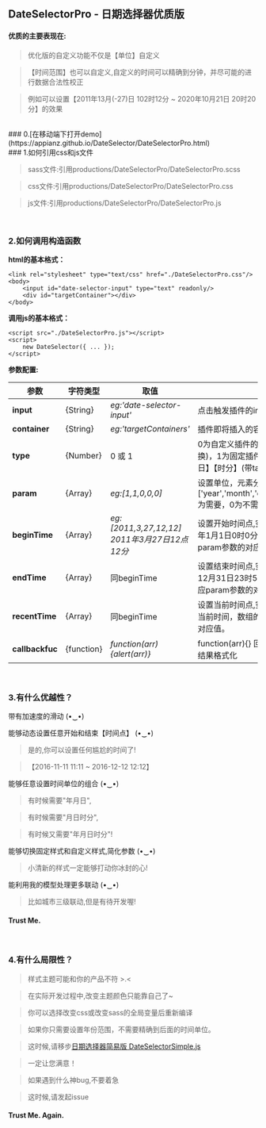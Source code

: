 ## DateSelectorPro - 日期选择器优质版

#### 优质的主要表现在:

> 优化版的自定义功能不仅是【单位】自定义

> 【时间范围】也可以自定义,自定义的时间可以精确到分钟，并尽可能的进行数据合法性校正

> 例如可以设置【2011年13月(-27)日 102时12分 ~ 2020年10月21日 20时20分】的效果

<br/>
### 0.[在移动端下打开demo](https://appianz.github.io/DateSelector/DateSelectorPro.html)
<br/>
### 1.如何引用css和js文件

> sass文件:引用productions/DateSelectorPro/DateSelectorPro.scss

> css文件:引用productions/DateSelectorPro/DateSelectorPro.css

> js文件:引用productions/DateSelectorPro/DateSelectorPro.js

<br/>

### 2.如何调用构造函数

**html的基本格式：**
```
<link rel="stylesheet" type="text/css" href="./DateSelectorPro.css"/>
<body>
    <input id="date-selector-input" type="text" readonly/>
    <div id="targetContainer"></div>
</body>
```

**调用js的基本格式：**
```
<script src="./DateSelectorPro.js"></script>
<script>
    new DateSelector({ ... });
</script>
```

**参数配置:**

| 参数 | 字符类型  |  取值  | 说明 | 
| -----| -----| -----| -----|
|  **input**    |  {String} | *eg:'date-selector-input'* | 点击触发插件的input框的id |
|  **container**    |  {String} |*eg:'targetContainers'*| 插件即将插入的容器id |
|  **type**    | {Number} |0 或 1 | 0为自定义插件的日期单位(不带tab切换)，1为固定插件的日期单位为【年月日】【时分】(带tab切换) |
|  **param**  |  {Array} |*eg:[1,1,0,0,0]*| 设置单位，元素分别对应设置['year','month','day','hour','minute'],1为需要，0为不需要,需要为连续的1 |
|  **beginTime**   |  {Array} |*eg:[2011,3,27,12,12]      2011年3月27日12点12分*| 设置开始时间点,空数组默认设置成1970年1月1日0时0分开始，数组的值对应param参数的对应值。 |
|  **endTime** |  {Array} |同beginTime| 设置结束时间点,空数组默认设置成次年12月31日23时59分结束，数组的值对应param参数的对应值。 |
|  **recentTime**  |  {Array} |同beginTime| 设置当前时间点,空数组默认设置为系统当前时间，数组的值对应param参数的对应值。 |
|  **callbackfuc**   |  {function} |*function(arr){alert(arr)}*| function(arr){} 回调函数，可以自定义结果格式化|
<br/>

### 3.有什么优越性？

带有加速度的滑动 (•‿•)

能够动态设置任意开始和结束【时间点】 (•‿•)

> 是的,你可以设置任何尴尬的时间了!

> 【2016-11-11 11:11 ~ 2016-12-12 12:12】

能够任意设置时间单位的组合 (•‿•) 

> 有时候需要"年月日",

> 有时候需要"月日时分",

> 有时候又需要"年月日时分"!

能够切换固定样式和自定义样式,简化参数 (•‿•)

> 小清新的样式一定能够打动你冰封的心!

能利用我的模型处理更多联动 (•‿•)

> 比如城市三级联动,但是有待开发喔!

#### Trust Me.
<br/>

### 4.有什么局限性？

> 样式主题可能和你的产品不符 >.<

> 在实际开发过程中,改变主题颜色只能靠自己了~

> 你可以选择改变css或改变sass的全局变量后重新编译

> 如果你只需要设置年份范围，不需要精确到后面的时间单位。

> 这时候,请移步[日期选择器简易版 DateSelectorSimple.js](https://github.com/AppianZ/DateSelector/tree/master/productions/DateSelectorSimple)

> 一定让您满意！

> 如果遇到什么神bug,不要着急

> 这时候,请发起issue


#### Trust Me. Again.

